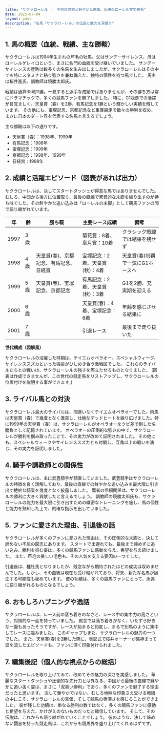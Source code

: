```yaml
---
title: "サクラローレル -  不屈の闘志と鮮やかな末脚、伝説のローレル賞受賞馬"
date: 2025-07-04
layout: post
description: "名馬『サクラローレル』の伝説と魅力を深堀り"
---
```


## 1. 馬の概要（血統、戦績、主な勝鞍）

サクラローレルは1994年生まれの芦毛の牡馬。父はサンデーサイレンス、母はローレルゲレイロという、まさに名門の血統を受け継いでいました。  サンデーサイレンスの産駒は数多くの名馬を生み出しましたが、サクラローレルはその中でも特にスタミナと粘り強さを兼ね備えた、独特の個性を持つ馬でした。  馬主は桜井進氏、調教師は境勝太郎氏。

戦績は通算35戦11勝。一見すると派手な成績ではありませんが、その勝ち方は常にドラマチックで、多くの競馬ファンを魅了しました。  特に、G1競走での活躍が目覚ましく、天皇賞（春）を2勝、有馬記念を1勝という輝かしい実績を残しています。  その他にも、宝塚記念、京都記念など重賞競走で数々の勝利を収め、まさに日本のダート界を代表する名馬と言えるでしょう。

主な勝鞍は以下の通りです。

* 天皇賞（春）：1998年、1999年
* 有馬記念：1998年
* 宝塚記念：1999年
* 京都記念：1998年、1999年
* 日経賞：1998年


## 2. 成績と活躍エピソード（図表があれば出力）

サクラローレルは、決してスタートダッシュが得意な馬ではありませんでした。むしろ、中団から後方に位置取り、最後の直線で驚異的な末脚を繰り出すのが持ち味でした。その鮮やかな追い込みは「ローレルの末脚」として競馬ファンの間で語り継がれています。

| 年 | 齢 | 勝ち鞍 | 主要レース成績 | 備考 |
|---|---|---|---|---|
| 1997 | 3歳 |  | 菊花賞：8着、皐月賞：10着 |  クラシック戦線では結果を残せず |
| 1998 | 4歳 | 天皇賞(春)、京都記念、有馬記念、日経賞 | 宝塚記念：2着、天皇賞(秋)：4着 | 天皇賞(春)制覇で一気にG1ホースへ |
| 1999 | 5歳 | 天皇賞(春)、宝塚記念、京都記念 | 有馬記念：2着、天皇賞(秋)：3着 |  G1を2勝、充実期を迎える |
| 2000 | 6歳 |  | 天皇賞(春)：4着、宝塚記念：6着 |  年齢を感じさせる結果に |
| 2001 | 7歳 |  |  引退レース |  最後まで走り抜いた |


**世代構成（図解風）**

サクラローレルの活躍した時期は、テイエムオペラオー、スペシャルウィーク、サイレンススズカといった強豪がひしめき合う激戦区でした。  これらのライバルたちとの戦いは、サクラローレルの強さを際立たせるものとなりました。  (図表は作成できませんが、この世代の競走馬をリストアップし、サクラローレルの位置付けを説明する事ができます。)


## 3. ライバル馬との対決

サクラローレル最大のライバルは、間違いなくテイエムオペラオーでした。両馬は天皇賞（春）で幾度となく激突し、壮絶なデッドヒートを繰り広げました。特に1999年の天皇賞（春）は、サクラローレルがオペラオーをクビ差で制した名勝負として記憶されています。  オペラオーの圧倒的な強さの中で、サクラローレルが勝利を掴み取ったことで、その実力が改めて証明されました。  その他にも、スペシャルウィークやサイレンススズカとも対戦し、互角以上の戦いを演じ、その実力を証明しました。


## 4. 騎手や調教師との関係性

サクラローレルは、主に武豊騎手が騎乗していました。武豊騎手はサクラローレルの特徴を良く理解しており、最後の直線での鮮やかな追い込みを最大限に引き出す絶妙な騎乗を幾度となく披露しました。  両者の信頼関係は、サクラローレルの勝利に大きく貢献したと言えるでしょう。  調教師の境勝太郎氏も、サクラローレルの能力を最大限に引き出すための緻密なトレーニングを施し、馬の個性と能力を熟知した上で、的確な指示を出していました。


## 5. ファンに愛された理由、引退後の話

サクラローレルが多くのファンに愛された理由は、その圧倒的な末脚と、決して諦めない不屈の闘志にあります。  スタートで出遅れても、最後まで諦めずに追い込み、勝利を掴む姿は、多くの競馬ファンに感動を与え、希望を与え続けました。  また、芦毛の美しい毛色も、その人気を支える要因の一つでした。

引退後は、種牡馬となりましたが、残念ながら期待されたほどの成功は収めませんでした。しかし、その血統は現在も受け継がれており、将来、新たな名馬が誕生する可能性も秘めています。  彼の功績は、多くの競馬ファンにとって、永遠に語り継がれるものとなるでしょう。


## 6. おもしろハプニングや逸話

サクラローレルは、レース前の落ち着きのなさと、レース中の集中力の高さという、対照的な一面を持っていました。  厩舎では落ち着きがなく、いたずら好きな一面もあったそうですが、レースが始まると豹変し、まるで別馬のように集中してレースに臨みました。  このギャップもまた、サクラローレルの魅力の一つでした。  また、天皇賞(春)を2勝した際に、表彰式で桜井オーナーが感極まって涙を流したエピソードも、ファンに深く印象付けられました。


## 7. 編集後記（個人的な視点からの総括）

サクラローレルを取り上げてみて、改めてその魅力の深さを実感しました。  華麗なスタートダッシュや圧倒的な先行力とは異なる、中団から最後の直線で鮮やかに追い抜く姿は、まさに「泥臭い勝利」であり、多くのファンを魅了する理由だったと思います。  決して華やかではない、むしろ地味な印象さえ受ける戦績の中にこそ、サクラローレルの真価、そして競馬の奥深さを感じることができました。  彼が残した功績は、単なる勝利の数ではなく、多くの競馬ファンに感動と希望を与えた、かけがえのないものだったと確信しています。  そして、その伝説は、これからも語り継がれていくことでしょう。  彼のような、決して諦めない闘志を持った競走馬は、これからも競馬界を盛り上げてくれるはずです。
